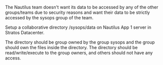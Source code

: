The Nautilus team doesn't want its data to be accessed by any of the other groups/teams due to security reasons and want their data to be strictly accessed by the sysops group of the team.  


Setup a collaborative directory /sysops/data on Nautilus App 1 server in Stratos Datacenter.  

The directory should be group owned by the group sysops and the group should own the files inside the directory. The directory should be read/write/execute to the group owners, and others should not have any access.